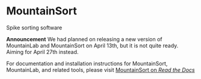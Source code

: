 # MountainSort

Spike sorting software

**Announcement** We had planned on releasing a new version of MountainLab and MountainSort on April 13th, but it is not quite ready. Aiming for April 27th instead.

For documentation and installation instructions for MountainSort, MountainLab, and related tools, please visit [MountainSort on *Read the Docs*](https://mountainsort.readthedocs.org)


